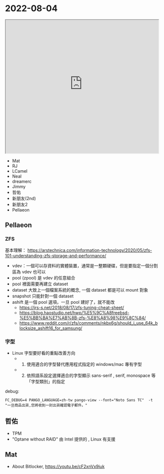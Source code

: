 # 2022-08-04

<iframe src="https://photos.hackingthursday.org/2022-2022-08-04" width="100%" height="440px"></iframe>

- Mat
- RJ
- LCamel
- Neal
- dreamerc
- Jimmy
- 哲佑
- 新朋友(2nd)
- 新朋友2
- Pellaeon

##  Pellaeon

### ZFS

基本理解： https://arstechnica.com/information-technology/2020/05/zfs-101-understanding-zfs-storage-and-performance/
 
- vdev：一個可以存資料的實體裝置，通常是一整顆硬碟，但是要指定一個分割區為 vdev 也可以
- pool (zpool) 是 vdev 的任意組合
- pool 裡面需要再建立 dataset
- dataset 大致上一個檔案系統的概念, 一個 dataset 都是可以 mount 對象
- snapshot 只能針對一個 dataset
- ashift 是一個 pool 選項，一旦 pool 建好了，就不能改
    - https://jrs-s.net/2018/08/17/zfs-tuning-cheat-sheet/
    - https://blog.haostudio.net/hwp/%E5%9C%A8freebsd-%E5%BB%BA%E7%AB%8B-zfs-%E8%A8%98%E9%8C%84/
    - https://www.reddit.com/r/zfs/comments/nkbx6g/should_i_use_64k_blocksize_ashift16_for_samsung/


### 字型

- Linux 字型要好看的重點改善方向
    - 1. 使用適合的字型替代應用程式指定的 windows/mac 專有字型
    - 2. 依照語系設定選擇適合的字型顯示 sans-serif , serif, monospace 等「字型類別」的指定

debug:
```
FC_DEBUG=4 PANGO_LANGUAGE=zh-tw pango-view --font="Noto Sans TC"  -t "一旦商品出貨,您將收到一封出貨確認電子郵件。"
```

## 哲佑

- TPM
- "Optane without RAID" 由 Intel 提供的 , Linux 有支援

## Mat

- About Bitlocker, https://youtu.be/cF2xnVx9iuk
